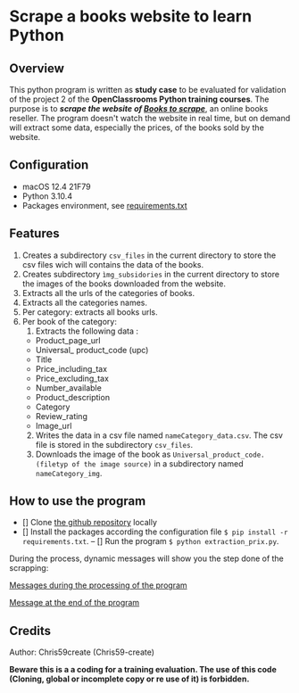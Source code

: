 # Scrape a books website to learn Python
## Overview
This python program is written as **study case** to be evaluated for validation of the project 2 of the **OpenClassrooms Python training courses**. The purpose is to ***scrape the website of [Books to scrape](http://books.toscrape.com/)***, an online books reseller. The program doesn't watch the website in real time, but on demand will extract some data, especially the prices, of the books sold by the website.

## Configuration
- macOS 12.4 21F79
- Python 3.10.4
- Packages environment, see [requirements.txt](/requirements.txt)

## Features
1. Creates a subdirectory `csv_files` in the current directory to store the csv files wich will contains the data of the books.
2. Creates subdirectory `ìmg_subsidories` in the current directory to store the images of the books downloaded from the website.
3. Extracts all the urls of the categories of books.
4. Extracts all the categories names.
5. Per category: extracts all books urls.
6. Per book of the category:
    1. Extracts the following data :
      - Product_page_url
      - Universal_ product_code (upc)
      - Title
      - Price_including_tax
      - Price_excluding_tax
      - Number_available
      - Product_description
      - Category
      - Review_rating
      - Image_url
    2. Writes the data in a csv file named `nameCategory_data.csv`. The csv file is stored in the subdirectory `csv_files`.
    3. Downloads the image of the book as `Universal_product_code.(filetyp of the image source)` in a subdirectory named `nameCategory_img`.
               
## How to use the program
- [] Clone [the github repository](https://github.com/Chris59-create/ocr_python_projet2.git) locally
- [] Install the packages according the configuration file `$ pip install -r requirements.txt`.
– [] Run the program `$ python extraction_prix.py`.

During the process, dynamic messages will show you the step done of the scrapping:

[Messages during the processing of the program](/img_README/in_progress_messages_extraction_prix.png)

[Message at the end of the program](/img_README/end_message_extraction_prix.png)

## Credits
Author: Chris59create (Chris59-create)

**Beware this is a a coding for a training evaluation. The use of this code (Cloning, global or incomplete copy or re use of it) is forbidden.**
